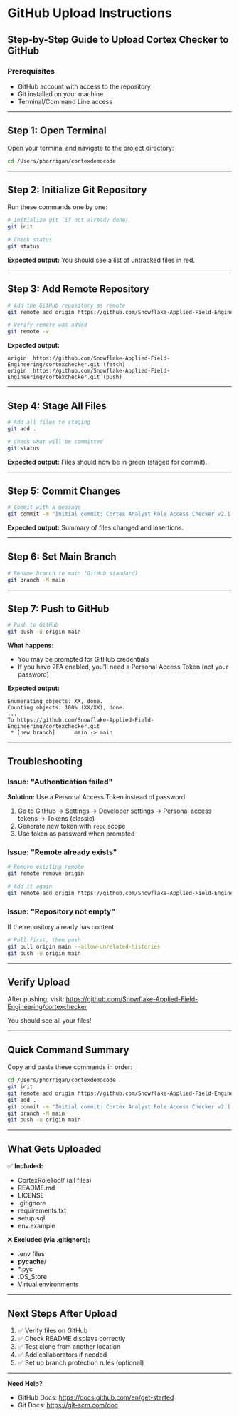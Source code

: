 # GitHub Upload Instructions

## Step-by-Step Guide to Upload Cortex Checker to GitHub

### Prerequisites
- GitHub account with access to the repository
- Git installed on your machine
- Terminal/Command Line access

---

## Step 1: Open Terminal

Open your terminal and navigate to the project directory:

```bash
cd /Users/phorrigan/cortexdemocode
```

---

## Step 2: Initialize Git Repository

Run these commands one by one:

```bash
# Initialize git (if not already done)
git init

# Check status
git status
```

**Expected output:** You should see a list of untracked files in red.

---

## Step 3: Add Remote Repository

```bash
# Add the GitHub repository as remote
git remote add origin https://github.com/Snowflake-Applied-Field-Engineering/cortexchecker.git

# Verify remote was added
git remote -v
```

**Expected output:**
```
origin  https://github.com/Snowflake-Applied-Field-Engineering/cortexchecker.git (fetch)
origin  https://github.com/Snowflake-Applied-Field-Engineering/cortexchecker.git (push)
```

---

## Step 4: Stage All Files

```bash
# Add all files to staging
git add .

# Check what will be committed
git status
```

**Expected output:** Files should now be in green (staged for commit).

---

## Step 5: Commit Changes

```bash
# Commit with a message
git commit -m "Initial commit: Cortex Analyst Role Access Checker v2.1.0"
```

**Expected output:** Summary of files changed and insertions.

---

## Step 6: Set Main Branch

```bash
# Rename branch to main (GitHub standard)
git branch -M main
```

---

## Step 7: Push to GitHub

```bash
# Push to GitHub
git push -u origin main
```

**What happens:**
- You may be prompted for GitHub credentials
- If you have 2FA enabled, you'll need a Personal Access Token (not your password)

**Expected output:**
```
Enumerating objects: XX, done.
Counting objects: 100% (XX/XX), done.
...
To https://github.com/Snowflake-Applied-Field-Engineering/cortexchecker.git
 * [new branch]      main -> main
```

---

## Troubleshooting

### Issue: "Authentication failed"

**Solution:** Use a Personal Access Token instead of password

1. Go to GitHub → Settings → Developer settings → Personal access tokens → Tokens (classic)
2. Generate new token with `repo` scope
3. Use token as password when prompted

### Issue: "Remote already exists"

```bash
# Remove existing remote
git remote remove origin

# Add it again
git remote add origin https://github.com/Snowflake-Applied-Field-Engineering/cortexchecker.git
```

### Issue: "Repository not empty"

If the repository already has content:

```bash
# Pull first, then push
git pull origin main --allow-unrelated-histories
git push -u origin main
```

---

## Verify Upload

After pushing, visit:
https://github.com/Snowflake-Applied-Field-Engineering/cortexchecker

You should see all your files!

---

## Quick Command Summary

Copy and paste these commands in order:

```bash
cd /Users/phorrigan/cortexdemocode
git init
git remote add origin https://github.com/Snowflake-Applied-Field-Engineering/cortexchecker.git
git add .
git commit -m "Initial commit: Cortex Analyst Role Access Checker v2.1.0"
git branch -M main
git push -u origin main
```

---

## What Gets Uploaded

✅ **Included:**
- CortexRoleTool/ (all files)
- README.md
- LICENSE
- .gitignore
- requirements.txt
- setup.sql
- env.example

❌ **Excluded (via .gitignore):**
- .env files
- __pycache__/
- *.pyc
- .DS_Store
- Virtual environments

---

## Next Steps After Upload

1. ✅ Verify files on GitHub
2. ✅ Check README displays correctly
3. ✅ Test clone from another location
4. ✅ Add collaborators if needed
5. ✅ Set up branch protection rules (optional)

---

**Need Help?** 
- GitHub Docs: https://docs.github.com/en/get-started
- Git Docs: https://git-scm.com/doc

